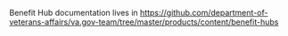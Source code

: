Benefit Hub documentation lives in https://github.com/department-of-veterans-affairs/va.gov-team/tree/master/products/content/benefit-hubs
